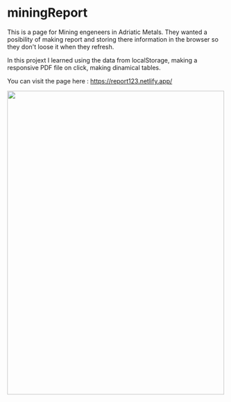 # miningReport

This is a page for Mining engeneers in Adriatic Metals. They wanted a posibility of making report and storing there information in the browser so they don't loose it
when they refresh.

In this projext I learned using the data from localStorage, making a responsive PDF file on click, making dinamical tables.

You can visit the page here : https://report123.netlify.app/

<img src="https://i.ibb.co/7N5YYZs/report.png" width=500 height=700 >
